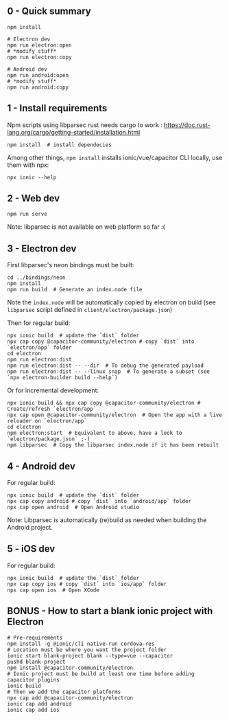 ## 0 - Quick summary

```shell
npm install

# Electron dev
npm run electron:open
# *modify stuff*
npm run electron:copy

# Android dev
npm run android:open
# *modify stuff*
npm run android:copy
```

## 1 - Install requirements

Npm scripts using libparsec rust needs cargo to work : https://doc.rust-lang.org/cargo/getting-started/installation.html

```shell
npm install  # install dependecies
```

Among other things, `npm install` installs ionic/vue/capacitor CLI locally, use them with npx:
```shell
npx ionic --help
```

## 2 - Web dev

```shell
npm run serve
```

Note: libparsec is not available on web platform so far :(

## 3 - Electron dev

First libparsec's neon bindings must be built:
```shell
cd ../bindings/neon
npm install
npm run build  # Generate an index.node file
```
Note the `index.node` will be automatically copied by electron on build (see
`libparsec` script defined in `client/electron/package.json`)

Then for regular build:
```shell
npx ionic build  # update the `dist` folder
npx cap copy @capacitor-community/electron # copy `dist` into `electron/app` folder
cd electron
npm run electron:dist
npm run electron:dist -- --dir  # To debug the generated payload
npm run electron:dist -- --linux snap  # To generate a subset (see `npx electron-builder build --help`)
```

Or for incremental development:
```shell
npx ionic build && npx cap copy @capacitor-community/electron # Create/refresh `electron/app`
npx cap open @capacitor-community/electron  # Open the app with a live reloader on `electron/app`
cd electron
npm electron:start  # Equivalent to above, have a look to `electron/package.json` ;-)
npm libparsec  # Copy the libparsec index.node if it has been rebuilt
```

## 4 - Android dev

For regular build:
```shell
npx ionic build  # update the `dist` folder
npx cap copy android # copy `dist` into `android/app` folder
npx cap open android  # Open Android studio
```

Note: Libparsec is automatically (re)build as needed when building the Android project.

## 5 - iOS dev

For regular build:
```shell
npx ionic build  # update the `dist` folder
npx cap copy ios # copy `dist` into `ios/app` folder
npx cap open ios  # Open XCode
```

## BONUS - How to start a blank ionic project with Electron

```shell
# Pre-requirements
npm install -g @ionic/cli native-run cordova-res
# Location must be where you want the project folder
ionic start blank-project blank --type=vue --capacitor
pushd blank-project
npm install @capacitor-community/electron
# Ionic project must be build at least one time before adding capacitor plugins
ionic build
# Then we add the capacitor platforms
npx cap add @capacitor-community/electron
ionic cap add android
ionic cap add ios
```
